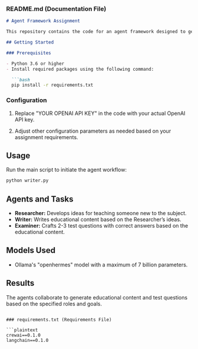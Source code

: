 ### README.md (Documentation File)

```markdown
# Agent Framework Assignment

This repository contains the code for an agent framework designed to generate questions and answers on a specific topic using the CrewAI agent frameworks in Python.

## Getting Started

### Prerequisites

- Python 3.6 or higher
- Install required packages using the following command:

  ```bash
  pip install -r requirements.txt
  ```

### Configuration

1. Replace "YOUR OPENAI API KEY" in the code with your actual OpenAI API key.

2. Adjust other configuration parameters as needed based on your assignment requirements.

## Usage

Run the main script to initiate the agent workflow:

```bash
python writer.py
```

## Agents and Tasks

- **Researcher:** Develops ideas for teaching someone new to the subject.
- **Writer:** Writes educational content based on the Researcher’s ideas.
- **Examiner:** Crafts 2-3 test questions with correct answers based on the educational content.

## Models Used

- Ollama's "openhermes" model with a maximum of 7 billion parameters.

## Results

The agents collaborate to generate educational content and test questions based on the specified roles and goals.

```

### requirements.txt (Requirements File)

```plaintext
crewai==0.1.0
langchain==0.1.0
```
